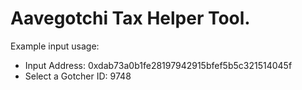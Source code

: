 # Aavegotchi Tax Helper Tool.

Example input usage:


- Input Address: 0xdab73a0b1fe28197942915bfef5b5c321514045f
- Select a Gotcher ID: 9748


